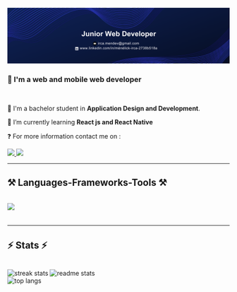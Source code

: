 ![Banner](assets/github-banner.png)

<!-- <h1 style="text-align: center;">
    <img src="https://readme-typing-svg.herokuapp.com/?font=Righteous&size=35&center=true&vCenter=true&width=700&height=70&duration=8000&lines=Hello+World;" />
</h1> -->

<h3>🧠 I'm a web and mobile web developer</h3>

<br/>

<div>
 
🔭 I'm a bachelor student in **Application Design and Development**.

 
 🌱 I’m currently learning **React js and React Native**

  ❓ For more information contact me on :
 
 </div>
 
<div> 
  <a href="mailto:irca.mendev@gmail.com">
    <img src="https://img.shields.io/badge/Gmail-333333?style=for-the-badge&logo=gmail&logoColor=red" />
  </a>
  <a href="https://www.linkedin.com/in/m%C3%A9n%C3%A9lick-irca-2738b518a/" target="_blank">
    <img src="https://img.shields.io/badge/LinkedIn-0077B5?style=for-the-badge&logo=linkedin&logoColor=white" target="_blank" />
  </a>
<!--  <a href="https://salesp07.github.io" target="_blank">
     <img src="https://img.shields.io/badge/Portfolio-FF5722?style=for-the-badge&logo=todoist&logoColor=white" target="_blank" />  sqlite, safari, google-chrome are other good icon options -->
  </a>
</div>

 <hr/>
 
<h2>⚒️ Languages-Frameworks-Tools ⚒️</h2>
<br/>
<div>
    <img src="https://skillicons.dev/icons?i=mongo,express,react,nodejs" /><br>
</div>

<br/>
<hr/>

<h2>⚡ Stats ⚡</h2>
<br>
<div>
  <img width=390 src="https://github-readme-streak-stats-salesp07.vercel.app/?user=Mendev200&count_private=true&theme=react&border_radius=10" alt="streak stats"/>
  <img width=390 src="https://github-readme-stats-salesp07.vercel.app/api?username=Mendev200&count_private=true&show_icons=true&theme=react&rank_icon=github&border_radius=10" alt="readme stats" />
  <br/>
  <img width=325 src="https://github-readme-stats-salesp07.vercel.app/api/top-langs/?username=Mendev200&hide=HTML&langs_count=8&layout=compact&theme=react&border_radius=10&size_weight=0.5&count_weight=0.5&exclude_repo=github-readme-stats" alt="top langs" />
</div>
